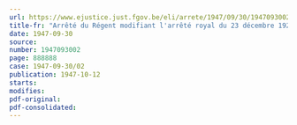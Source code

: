 ```yaml
---
url: https://www.ejustice.just.fgov.be/eli/arrete/1947/09/30/1947093002/justel
title-fr: "Arrêté du Régent modifiant l'arrêté royal du 23 décembre 1925 créant une commission chargée de la délivrance des patentes de batelier du Rhin"
date: 1947-09-30
source:
number: 1947093002
page: 888888
case: 1947-09-30/02
publication: 1947-10-12
starts:
modifies:
pdf-original:
pdf-consolidated:
---
```


